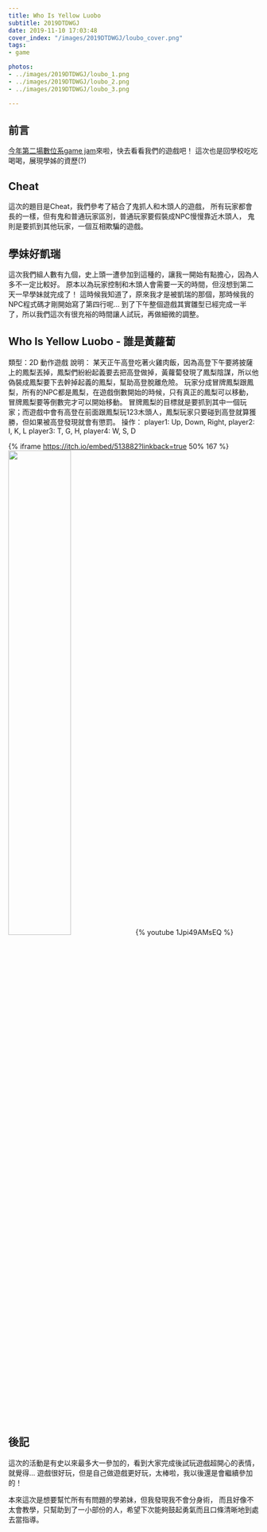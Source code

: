 ```yaml
---
title: Who Is Yellow Luobo
subtitle: 2019DTDWGJ
date: 2019-11-10 17:03:48
cover_index: "/images/2019DTDWGJ/loubo_cover.png"
tags:
- game

photos:
- ../images/2019DTDWGJ/loubo_1.png
- ../images/2019DTDWGJ/loubo_2.png
- ../images/2019DTDWGJ/loubo_3.png

---
```

## 前言
[今年第二場數位系game jam](https://itch.io/jam/2019dtdwintergamejam/entries)來啦，快去看看我們的遊戲吧！
這次也是回學校吃吃喝喝，展現學姊的資歷(?)

## Cheat
這次的題目是Cheat，我們參考了結合了鬼抓人和木頭人的遊戲，
所有玩家都會長的一樣，但有鬼和普通玩家區別，普通玩家要假裝成NPC慢慢靠近木頭人，
鬼則是要抓到其他玩家，一個互相欺騙的遊戲。

## 學妹好凱瑞
這次我們組人數有九個，史上頭一遭參加到這種的，讓我一開始有點擔心，因為人多不一定比較好。
原本以為玩家控制和木頭人會需要一天的時間，但沒想到第二天一早學妹就完成了！
這時候我知道了，原來我才是被凱瑞的那個，那時候我的NPC程式碼才剛開始寫了第四行呢...
到了下午整個遊戲其實雛型已經完成一半了，所以我們這次有很充裕的時間讓人試玩，再做細微的調整。

## Who Is Yellow Luobo - 誰是黃蘿蔔
類型：2D 動作遊戲
說明：
某天正午高登吃著火雞肉飯，因為高登下午要將披薩上的鳳梨丟掉，鳳梨們紛紛起義要去把高登做掉，黃蘿蔔發現了鳳梨陰謀，所以他偽裝成鳳梨要下去幹掉起義的鳳梨，幫助高登脫離危險。
玩家分成冒牌鳳梨跟鳳梨，所有的NPC都是鳳梨，在遊戲倒數開始的時候，只有真正的鳳梨可以移動，冒牌鳳梨要等倒數完才可以開始移動。
冒牌鳳梨的目標就是要抓到其中一個玩家；而遊戲中會有高登在前面跟鳳梨玩123木頭人，鳳梨玩家只要碰到高登就算獲勝，但如果被高登發現就會有懲罰。
操作：
player1: Up, Down, Right, player2: I, K, L
player3: T, G, H, player4: W, S, D

{% iframe https://itch.io/embed/513882?linkback=true 50% 167 %}
<a href="https://github.com/wendy556609/GameJam2"><img src="https://gh-card.dev/repos/wendy556609/GameJam2.svg" width="50%"></a>
{% youtube 1Jpi49AMsEQ %}

## 後記
這次的活動是有史以來最多大一參加的，看到大家完成後試玩遊戲超開心的表情，就覺得...
遊戲很好玩，但是自己做遊戲更好玩，太棒啦，我以後還是會繼續參加的！

本來這次是想要幫忙所有有問題的學弟妹，但我發現我不會分身術，
而且好像不太會教學，只幫助到了一小部份的人，希望下次能夠鼓起勇氣而且口條清晰地到處去當指導。



